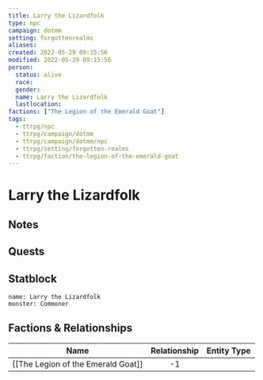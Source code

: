 ```yaml
---
title: Larry the Lizardfolk
type: npc
campaign: dotmm
setting: forgottenrealms
aliases: 
created: 2022-05-29 09:15:56
modified: 2022-05-29 09:15:56
person:
  status: alive
  race: 
  gender: 
  name: Larry the Lizardfolk
  lastlocation: 
factions: ["The Legion of the Emerald Goat"]
tags:
  - ttrpg/npc
  - ttrpg/campaign/dotmm
  - ttrpg/campaign/dotmm/npc
  - ttrpg/setting/forgotten-realms
  - ttrpg/faction/the-legion-of-the-emerald-goat
---
```


# Larry the Lizardfolk

## Notes


## Quests


## Statblock

```statblock
name: Larry the Lizardfolk
monster: Commoner
```


## Factions & Relationships
| Name | Relationship | Entity Type |
| ---- |:------------:| ----------- |
| [[The Legion of the Emerald Goat]] | -1 | |



